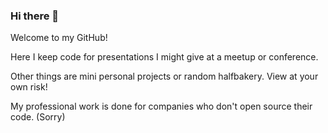 ### Hi there 👋

Welcome to my GitHub!

Here I keep code for presentations I might give at a meetup or conference.

Other things are mini personal projects or random halfbakery. View at your own risk!

My professional work is done for companies who don't open source their code. (Sorry)
